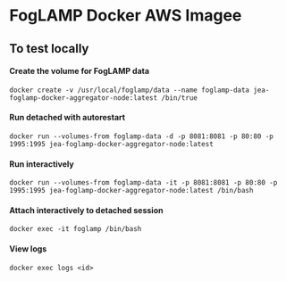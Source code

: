 
# FogLAMP Docker AWS Imagee

## To test locally
#### Create the volume for FogLAMP data
```
docker create -v /usr/local/foglamp/data --name foglamp-data jea-foglamp-docker-aggregator-node:latest /bin/true
```

#### Run detached with autorestart
```
docker run --volumes-from foglamp-data -d -p 8081:8081 -p 80:80 -p 1995:1995 jea-foglamp-docker-aggregator-node:latest
```

#### Run interactively
```
docker run --volumes-from foglamp-data -it -p 8081:8081 -p 80:80 -p 1995:1995 jea-foglamp-docker-aggregator-node:latest /bin/bash
```

#### Attach interactively to detached session
```
docker exec -it foglamp /bin/bash
```

#### View logs
```
docker exec logs <id>
```